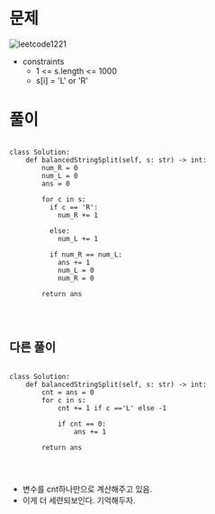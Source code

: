 # 문제
![leetcode1221](https://user-images.githubusercontent.com/51700219/76138794-c5002e00-608d-11ea-9783-2037dc4a85b2.png)
  - constraints
    - 1 <= s.length <= 1000
    - s[i] = 'L' or 'R'
    

# 풀이
<pre>
<code>
class Solution:
    def balancedStringSplit(self, s: str) -> int:
        num_R = 0
        num_L = 0
        ans = 0
        
        for c in s:
          if c == 'R':
            num_R += 1
            
          else:
            num_L += 1
            
          if num_R == num_L:
            ans += 1
            num_L = 0
            num_R = 0
            
        return ans
</pre>
</code>

## 다른 풀이
<pre>
<code>
class Solution:
    def balancedStringSplit(self, s: str) -> int:
        cnt = ans = 0
        for c in s:
            cnt += 1 if c =='L' else -1
            
            if cnt == 0:
                ans += 1
        
        return ans
</pre>
</code>

- 변수를 cnt하나만으로 계산해주고 있음.
- 이게 더 세련되보인다. 기억해두자.
